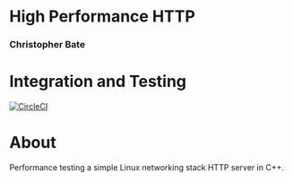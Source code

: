# High Performance HTTP 
### Christopher Bate

# Integration and Testing
[![CircleCI](https://circleci.com/gh/christopherbate/HighPerformanceHTTP/tree/master.svg?style=svg)](https://circleci.com/gh/christopherbate/HighPerformanceHTTP/tree/master)

# About
Performance testing a simple Linux networking stack HTTP server in C++.